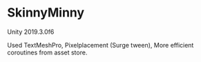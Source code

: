 # SkinnyMinny
Unity 2019.3.0f6

Used TextMeshPro, Pixelplacement (Surge tween), More efficient coroutines from asset store.

